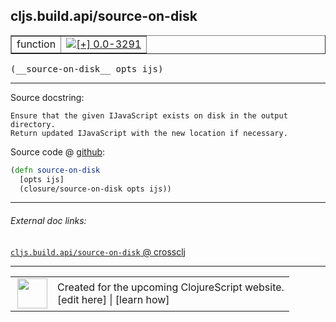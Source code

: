 ## cljs.build.api/source-on-disk



 <table border="1">
<tr>
<td>function</td>
<td><a href="https://github.com/cljsinfo/cljs-api-docs/tree/0.0-3291"><img valign="middle" alt="[+] 0.0-3291" title="Added in 0.0-3291" src="https://img.shields.io/badge/+-0.0--3291-lightgrey.svg"></a> </td>
</tr>
</table>


 <samp>
(__source-on-disk__ opts ijs)<br>
</samp>

---





Source docstring:

```
Ensure that the given IJavaScript exists on disk in the output directory.
Return updated IJavaScript with the new location if necessary.
```


Source code @ [github](https://github.com/clojure/clojurescript/blob/r3308/src/main/clojure/cljs/build/api.clj#L106-L110):

```clj
(defn source-on-disk
  [opts ijs]
  (closure/source-on-disk opts ijs))
```

<!--
Repo - tag - source tree - lines:

 <pre>
clojurescript @ r3308
└── src
    └── main
        └── clojure
            └── cljs
                └── build
                    └── <ins>[api.clj:106-110](https://github.com/clojure/clojurescript/blob/r3308/src/main/clojure/cljs/build/api.clj#L106-L110)</ins>
</pre>

-->

---



###### External doc links:

[`cljs.build.api/source-on-disk` @ crossclj](http://crossclj.info/fun/cljs.build.api/source-on-disk.html)<br>

---

 <table>
<tr><td>
<img valign="middle" align="right" width="48px" src="http://i.imgur.com/Hi20huC.png">
</td><td>
Created for the upcoming ClojureScript website.<br>
[edit here] | [learn how]
</td></tr></table>

[edit here]:https://github.com/cljsinfo/cljs-api-docs/blob/master/cljsdoc/cljs.build.api_source-on-disk.cljsdoc
[learn how]:https://github.com/cljsinfo/cljs-api-docs/wiki/cljsdoc-files

<!--

This information was too distracting to show to readers, but I'll leave it
commented here since it is helpful to:

- pretty-print the data used to generate this document
- and show how to retrieve that data



The API data for this symbol:

```clj
{:ns "cljs.build.api",
 :name "source-on-disk",
 :signature ["[opts ijs]"],
 :history [["+" "0.0-3291"]],
 :type "function",
 :full-name-encode "cljs.build.api_source-on-disk",
 :source {:code "(defn source-on-disk\n  [opts ijs]\n  (closure/source-on-disk opts ijs))",
          :title "Source code",
          :repo "clojurescript",
          :tag "r3308",
          :filename "src/main/clojure/cljs/build/api.clj",
          :lines [106 110]},
 :full-name "cljs.build.api/source-on-disk",
 :docstring "Ensure that the given IJavaScript exists on disk in the output directory.\nReturn updated IJavaScript with the new location if necessary."}

```

Retrieve the API data for this symbol:

```clj
;; from Clojure REPL
(require '[clojure.edn :as edn])
(-> (slurp "https://raw.githubusercontent.com/cljsinfo/cljs-api-docs/catalog/cljs-api.edn")
    (edn/read-string)
    (get-in [:symbols "cljs.build.api/source-on-disk"]))
```

-->
